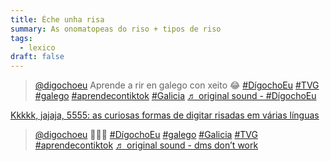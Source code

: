 ```yaml
---
title: Éche unha risa
summary: As onomatopeas do riso + tipos de riso
tags:
  - lexico
draft: false
---
```

<blockquote class="tiktok-embed" cite="https://www.tiktok.com/@digochoeu/video/6891742344245153026" data-video-id="6891742344245153026" style="max-width: 605px;min-width: 325px;" > <section> <a target="_blank" title="@digochoeu" href="https://www.tiktok.com/@digochoeu?refer=embed">@digochoeu</a> Aprende a rir en galego con xeito 😂 <a title="dígochoeu" target="_blank" href="https://www.tiktok.com/tag/d%C3%ADgochoeu?refer=embed">#DígochoEu</a> <a title="tvg" target="_blank" href="https://www.tiktok.com/tag/tvg?refer=embed">#TVG</a> <a title="galego" target="_blank" href="https://www.tiktok.com/tag/galego?refer=embed">#galego</a> <a title="aprendecontiktok" target="_blank" href="https://www.tiktok.com/tag/aprendecontiktok?refer=embed">#aprendecontiktok</a> <a title="galicia" target="_blank" href="https://www.tiktok.com/tag/galicia?refer=embed">#Galicia</a> <a target="_blank" title="♬ original sound - #DígochoEu" href="https://www.tiktok.com/music/original-sound-6891742342257150721?refer=embed">♬ original sound - #DígochoEu</a> </section> </blockquote> <script async src="https://www.tiktok.com/embed.js"></script>

[Kkkkk, jajaja, 5555: as curiosas formas de digitar risadas em várias línguas](<Kkkkk, jajaja, 5555: as curiosas formas de digitar risadas em várias línguas >) 

<blockquote class="tiktok-embed" cite="https://www.tiktok.com/@digochoeu/video/6953955043741666565" data-video-id="6953955043741666565" style="max-width: 605px;min-width: 325px;" > <section> <a target="_blank" title="@digochoeu" href="https://www.tiktok.com/@digochoeu?refer=embed">@digochoeu</a> 🙂😀😂 <a title="dígochoeu" target="_blank" href="https://www.tiktok.com/tag/d%C3%ADgochoeu?refer=embed">#DígochoEu</a> <a title="galego" target="_blank" href="https://www.tiktok.com/tag/galego?refer=embed">#galego</a> <a title="galicia" target="_blank" href="https://www.tiktok.com/tag/galicia?refer=embed">#Galicia</a> <a title="tvg" target="_blank" href="https://www.tiktok.com/tag/tvg?refer=embed">#TVG</a> <a title="aprendecontiktok" target="_blank" href="https://www.tiktok.com/tag/aprendecontiktok?refer=embed">#aprendecontiktok</a> <a target="_blank" title="♬ original sound - dms don’t work" href="https://www.tiktok.com/music/original-sound-6878349432232971014?refer=embed">♬ original sound - dms don’t work</a> </section> </blockquote> <script async src="https://www.tiktok.com/embed.js"></script>